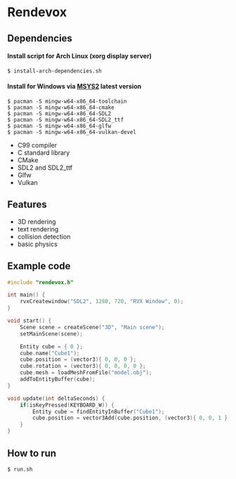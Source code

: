 # Rendevox

## Dependencies
#### Install script for Arch Linux (xorg display server)
``` shell
$ install-arch-dependencies.sh
```

#### Install for Windows via [MSYS2](https://repo.msys2.org/distrib/x86_64/) latest version
```shell
$ pacman -S mingw-w64-x86_64-toolchain
$ pacman -S mingw-w64-x86_64-cmake
$ pacman -S mingw-w64-x86_64-SDL2
$ pacman -S mingw-w64-x86_64-SDL2_ttf
$ pacman -S mingw-w64-x86_64-glfw
$ pacman -S mingw-w64-x86_64-vulkan-devel
```

- C99 compiler
- C standard library
- CMake
- SDL2 and SDL2_ttf
- Glfw
- Vulkan

## Features
- 3D rendering
- text rendering
- collision detection
- basic physics

## Example code
```c
#include "rendevox.h"

int main() {
	rvxCreatewindow("SDL2", 1280, 720, "RVX Window", 0);
}

void start() {
	Scene scene = createScene("3D", "Main scene");
	setMainScene(scene);

	Entity cube = { 0 };
	cube.name("Cube1");
	cube.position = (vector3){ 0, 0, 0 };
	cube.rotation = (vector3){ 0, 0, 0, 0 };
	cube.mesh = loadMeshFromFile("model.obj");
	addToEntityBuffer(cube);
}

void update(int deltaSeconds) {
	if(isKeyPressed(KEYBOARD_W)) {
		Entity cube = findEntityInBuffer("Cube1");
		cube.position = vector3Add(cube.position, (vector3){ 0, 0, 1 });
	}
}
```

## How to run
``` shell
$ run.sh
```
